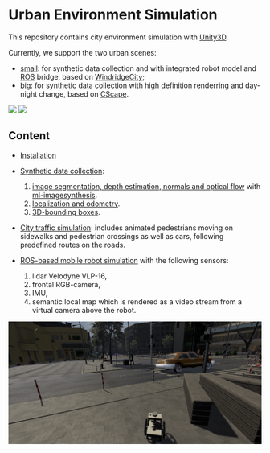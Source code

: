 # Urban Environment Simulation

This repository contains city environment simulation with [Unity3D](https://unity.com/).

Currently, we support the two urban scenes:
- [small](https://gitlab.com/RuslanAgishev/ImageSynthUnity):
    for synthetic data collection and with integrated robot model and
    [ROS](https://www.ros.org/) bridge,
    based on [WindridgeCity](https://assetstore.unity.com/packages/3d/environments/roadways/windridge-city-132222);
- [big](https://gitlab.com/vedu/cscape):
    for synthetic data collection with high definition renderring and day-night change,
    based on [CScape](https://assetstore.unity.com/packages/tools/modeling/cscape-city-system-86716).

<img src="figures/pedestrians.gif"> <img src="figures/city_traffic.gif">

## Content

- [Installation](https://gitlab.com/RuslanAgishev/ImageSynthUnity/-/blob/master/docs/INSTALL.md)

- [Synthetic data collection](https://gitlab.com/RuslanAgishev/ImageSynthUnity/-/blob/master/docs/SynthDataCollection.md):
    1. [image segmentation, depth estimation, normals and optical flow](https://gitlab.com/RuslanAgishev/ImageSynthUnity/-/blob/master/docs/SynthDataCollection.md#what-does-it-do)
       with [ml-imagesynthesis](https://bitbucket.org/Unity-Technologies/ml-imagesynthesis/src/master/).
    2. [localization and odometry](https://gitlab.com/RuslanAgishev/ImageSynthUnity/-/blob/master/docs/SynthDataCollection.md#localization-and-odometry-data-logging).
    3. [3D-bounding boxes](https://gitlab.com/RuslanAgishev/ImageSynthUnity/-/blob/master/docs/SynthDataCollection.md#3d-object-detection).

- [City traffic simulation](https://gitlab.com/RuslanAgishev/ImageSynthUnity/-/blob/master/docs/CittyTrafficSimulation.md):
    includes animated pedestrians moving on sidewalks and pedestrian crossings as well as cars, following predefined
    routes on the roads.

- [ROS-based mobile robot simulation](https://gitlab.com/RuslanAgishev/ImageSynthUnity/-/blob/planning/README.md) with the following sensors:
    1. lidar Velodyne VLP-16,
    2. frontal RGB-camera,
    3. IMU,
    4. semantic local map which is rendered as a video stream from a virtual camera above the robot.

<img src="figures/robot_model.png"/>
